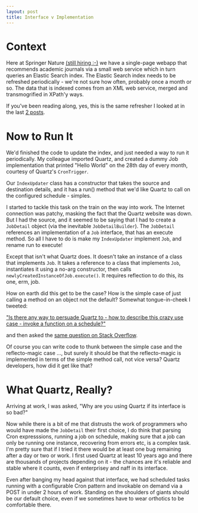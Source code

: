 ```yaml
---
layout: post
title: Interface v Implementation
---
```


# Context

Here at Springer Nature [(still hiring :-)](https://www.linkedin.com/jobs/springer-science-business-media-jobs) we have a single-page webapp that recommends academic journals via a small web service which in turn queries an Elastic Search index. The Elastic Search index needs to be refreshed periodically - we're not sure how often, probably once a month or so. The data that is indexed comes from an XML web service, merged and transmogrified in XPath'y ways.

If you've been reading along, yes, this is the same refresher I looked at in the last [2 posts](/mocks-v-approvals-tests-part1.html).

# Now to Run It

We'd finished the code to update the index, and just needed a way to run it periodically. My colleague imported Quartz, and created a dummy Job implementation that printed "Hello World" on the 28th day of every month, courtesy of Quartz's `CronTrigger`.

Our `IndexUpdater` class has a constructor that takes the source and destination details, and it has a run() method that we'd like Quartz to call on the configured schedule - simples.

I started to tackle this task on the train on the way into work. The Internet connection was patchy, masking the fact that the Quartz website was down. But I had the source, and it seemed to be saying that I had to create a `JobDetail` object (via the inevitable `JobDetailBuilder`). The `JobDetail` references an implementation of a `Job` interface, that has an execute method. So all I have to do is make my `IndexUpdater` implement `Job`, and rename run to execute!

Except that isn't what Quartz does. It doesn't take an instance of a class that implements `Job`. It takes a reference to a class that implements `Job`, instantiates it using a no-arg constructor, then calls `newlyCreatedInstanceOfJob.execute()`. It requires reflection to do this, its one, erm, job.

How on earth did this get to be the case? How is the simple case of just calling a method on an object not the default? Somewhat tongue-in-cheek I tweeted:

["Is there any way to persuade Quartz to - how to describe this crazy use case - invoke a function on a schedule?"]( https://twitter.com/duncanmcg/status/712918584658419712)

and then asked the [same question on Stack Overflow](http://stackoverflow.com/q/36196191/97777).

Of course you can write code to thunk between the simple case and the reflecto-magic case ..., but surely it should be that the reflecto-magic is implemented in terms of the simple method call, not vice versa? Quartz developers, how did it get like that?

# What Quartz, Really?

Arriving at work, I was asked, "Why are you using Quartz if its interface is so bad?"

Now while there is a bit of me that distrusts the work of programmers who would have made the `JobDetail` their first choice, I do think that parsing Cron expresssions, running a job on schedule, making sure that a job can only be running one instance, recovering from errors etc, is a complex task. I'm pretty sure that if I tried it there would be at least one bug remaining after a day or two or work. I first used Quartz at least 10 years ago and there are thousands of projects depending on it - the chances are it's reliable and stable where it counts, even if enterprisey and naff in its interface.

Even after banging my head against that interface, we had scheduled tasks running with a configurable Cron pattern and invokable on demand via a POST in under 2 hours of work. Standing on the shoulders of giants should be our default choice, even if we sometimes have to wear orthotics to be comfortable there.